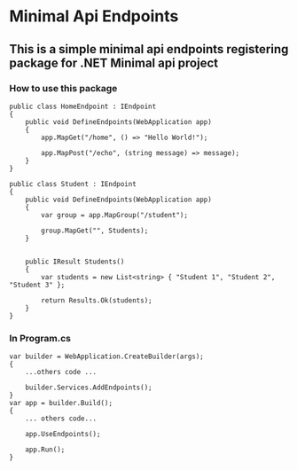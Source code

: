 # Minimal Api Endpoints

## This is a simple minimal api endpoints registering package for .NET Minimal api project

### How to use this package

```code
public class HomeEndpoint : IEndpoint
{
    public void DefineEndpoints(WebApplication app)
    {
        app.MapGet("/home", () => "Hello World!");

        app.MapPost("/echo", (string message) => message);
    }
}
```

```code
public class Student : IEndpoint
{
    public void DefineEndpoints(WebApplication app)
    {
        var group = app.MapGroup("/student");

        group.MapGet("", Students);
    }


    public IResult Students()
    {
        var students = new List<string> { "Student 1", "Student 2", "Student 3" };

        return Results.Ok(students);
    }
}
```

### In Program.cs

```code
var builder = WebApplication.CreateBuilder(args);
{
    ...others code ...

    builder.Services.AddEndpoints();
}
var app = builder.Build();
{
    ... others code...

    app.UseEndpoints();

    app.Run();
}
```
